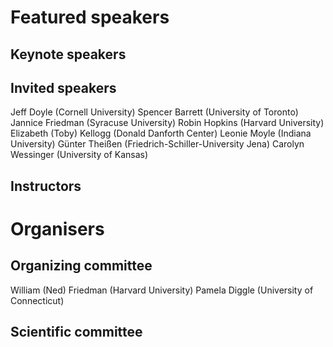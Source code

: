 # Featured speakers

## Keynote speakers


## Invited speakers

Jeff Doyle (Cornell University)
Spencer Barrett (University of Toronto)
Jannice Friedman (Syracuse University)
Robin Hopkins (Harvard University)
Elizabeth (Toby) Kellogg (Donald Danforth Center)
Leonie Moyle (Indiana University)
Günter Theißen (Friedrich-Schiller-University Jena)
Carolyn Wessinger (University of Kansas)


## Instructors


# Organisers


## Organizing committee

William (Ned) Friedman (Harvard University)
Pamela Diggle (University of Connecticut)

## Scientific committee
